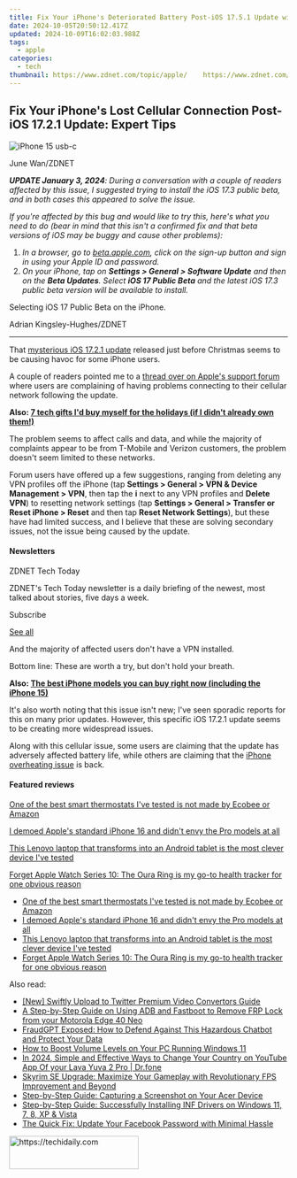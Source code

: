```yaml
---
title: Fix Your iPhone's Deteriorated Battery Post-iOS 17.5.1 Update with 7 Effective Solutions | ZDNet
date: 2024-10-05T20:50:12.417Z
updated: 2024-10-09T16:02:03.988Z
tags:
  - apple
categories:
  - tech
thumbnail: https://www.zdnet.com/topic/apple/    https://www.zdnet.com/a/img/resize/d548f6ce2fff0447b535cf90bb88ef32af71b2be/2023/07/13/ac9c4f94-f204-4323-92fc-6c34a39b1a37/ios-17-homescreen-iphpone.jpg?width=170&height=96&fit=crop&auto=webp
---
```


## Fix Your iPhone's Lost Cellular Connection Post-iOS 17.2.1 Update: Expert Tips

![iPhone 15 usb-c](https://www.zdnet.com/a/img/resize/0710f6327749cd796accac60105c00194e25d0df/2023/11/03/b0e2246f-eaac-4504-9751-d8aca755c3b1/dsc09826.jpg?auto=webp&width=1280)

June Wan/ZDNET

**_UPDATE January 3, 2024_**_: During a conversation with a couple of readers affected by this issue, I suggested trying to install the iOS 17.3 public beta, and in both cases this appeared to solve the issue._ 

_If you're affected by this bug and would like to try this, here's what you need to do (bear in mind that this isn't a confirmed fix and that beta versions of iOS may be buggy and cause other problems):_ 

1. _In a browser, go to_ [_beta.apple.com_](http://beta.apple.com)_, click on the sign-up button and sign in using your Apple ID and password._
2. _On your iPhone, tap on_ **_Settings > General > Software Update_** _and then on the_ **_Beta Updates_**_. Select_ **_iOS 17 Public Beta_** _and the latest iOS 17.3 public beta version will be available to install._

Selecting iOS 17 Public Beta on the iPhone.

Adrian Kingsley-Hughes/ZDNET

---

That [mysterious iOS 17.2.1 update](https://www.zdnet.com/article/what-exactly-is-in-ios-17-2-1/) released just before Christmas seems to be causing havoc for some iPhone users. 

A couple of readers pointed me to a [thread over on Apple's support forum](https://discussions.apple.com/thread/255360058?sortBy=best&page=1) where users are complaining of having problems connecting to their cellular network following the update. 

**Also: [7 tech gifts I'd buy myself for the holidays (if I didn't already own them!)](https://www.zdnet.com/home-and-office/7-tech-gifts-id-buy-myself-for-the-holidays-if-i-didnt-already-own-them/)**

The problem seems to affect calls and data, and while the majority of complaints appear to be from T-Mobile and Verizon customers, the problem doesn't seem limited to these networks. 

Forum users have offered up a few suggestions, ranging from deleting any VPN profiles off the iPhone (tap **Settings > General > VPN & Device Management > VPN**, then tap the **i** next to any VPN profiles and **Delete VPN**) to resetting network settings (tap **Settings > General > Transfer or Reset iPhone > Reset** and then tap **Reset Network Settings**), but these have had limited success, and I believe that these are solving secondary issues, not the issue being caused by the update. 

#### Newsletters

ZDNET Tech Today

ZDNET's Tech Today newsletter is a daily briefing of the newest, most talked about stories, five days a week.

 Subscribe

[See all](https://www.zdnet.com/newsletters/)

And the majority of affected users don't have a VPN installed. 

Bottom line: These are worth a try, but don't hold your breath. 

**Also: [The best iPhone models you can buy right now (including the iPhone 15)](https://www.zdnet.com/article/best-iphone/)**

It's also worth noting that this issue isn't new; I've seen sporadic reports for this on many prior updates. However, this specific iOS 17.2.1 update seems to be creating more widespread issues. 

Along with this cellular issue, some users are claiming that the update has adversely affected battery life, while others are claiming that the [iPhone overheating issue](https://www.zdnet.com/article/iphone-15-overheating-heres-what-you-should-do/) is back. 

#### Featured reviews

[One of the best smart thermostats I've tested is not made by Ecobee or Amazon](https://www.zdnet.com/article/one-of-the-best-smart-thermostats-ive-tested-is-not-made-by-ecobee-or-amazon/ "One of the best smart thermostats I've tested is not made by Ecobee or Amazon")

[I demoed Apple's standard iPhone 16 and didn't envy the Pro models at all](https://www.zdnet.com/article/why-im-recommending-the-standard-iphone-16-over-the-pro-this-year-and-im-not-alone/ "I demoed Apple's standard iPhone 16 and didn't envy the Pro models at all")

[This Lenovo laptop that transforms into an Android tablet is the most clever device I've tested](https://www.zdnet.com/article/i-tested-lenovos-windows-laptop-that-doubles-as-an-android-tablet-and-it-has-so-much-potential/ "This Lenovo laptop that transforms into an Android tablet is the most clever device I've tested")

[Forget Apple Watch Series 10: The Oura Ring is my go-to health tracker for one obvious reason](https://www.zdnet.com/article/forget-apple-watch-series-10-the-oura-ring-is-my-go-to-health-tracker-for-one-obvious-reason/ "Forget Apple Watch Series 10: The Oura Ring is my go-to health tracker for one obvious reason")

* [One of the best smart thermostats I've tested is not made by Ecobee or Amazon](https://www.zdnet.com/article/one-of-the-best-smart-thermostats-ive-tested-is-not-made-by-ecobee-or-amazon/ "One of the best smart thermostats I've tested is not made by Ecobee or Amazon")
* [I demoed Apple's standard iPhone 16 and didn't envy the Pro models at all](https://www.zdnet.com/article/why-im-recommending-the-standard-iphone-16-over-the-pro-this-year-and-im-not-alone/ "I demoed Apple's standard iPhone 16 and didn't envy the Pro models at all")
* [This Lenovo laptop that transforms into an Android tablet is the most clever device I've tested](https://www.zdnet.com/article/i-tested-lenovos-windows-laptop-that-doubles-as-an-android-tablet-and-it-has-so-much-potential/ "This Lenovo laptop that transforms into an Android tablet is the most clever device I've tested")
* [Forget Apple Watch Series 10: The Oura Ring is my go-to health tracker for one obvious reason](https://www.zdnet.com/article/forget-apple-watch-series-10-the-oura-ring-is-my-go-to-health-tracker-for-one-obvious-reason/ "Forget Apple Watch Series 10: The Oura Ring is my go-to health tracker for one obvious reason")

<ins class="adsbygoogle"
     style="display:block"
     data-ad-format="autorelaxed"
     data-ad-client="ca-pub-7571918770474297"
     data-ad-slot="1223367746"></ins>

<ins class="adsbygoogle"
     style="display:block"
     data-ad-client="ca-pub-7571918770474297"
     data-ad-slot="8358498916"
     data-ad-format="auto"
     data-full-width-responsive="true"></ins>

<span class="atpl-alsoreadstyle">Also read:</span>
<div><ul>
<li><a href="https://some-guidance.techidaily.com/new-swiftly-upload-to-twitter-premium-video-convertors-guide/"><u>[New] Swiftly Upload to Twitter Premium Video Convertors Guide</u></a></li>
<li><a href="https://android-frp.techidaily.com/a-step-by-step-guide-on-using-adb-and-fastboot-to-remove-frp-lock-from-your-motorola-edge-40-neo-by-drfone-android/"><u>A Step-by-Step Guide on Using ADB and Fastboot to Remove FRP Lock from your Motorola Edge 40 Neo</u></a></li>
<li><a href="https://tech-revival.techidaily.com/fraudgpt-exposed-how-to-defend-against-this-hazardous-chatbot-and-protect-your-data/"><u>FraudGPT Exposed: How to Defend Against This Hazardous Chatbot and Protect Your Data</u></a></li>
<li><a href="https://sound-issues.techidaily.com/how-to-boost-volume-levels-on-your-pc-running-windows-11/"><u>How to Boost Volume Levels on Your PC Running Windows 11</u></a></li>
<li><a href="https://location-social.techidaily.com/in-2024-simple-and-effective-ways-to-change-your-country-on-youtube-app-of-your-lava-yuva-2-pro-drfone-by-drfone-virtual-android/"><u>In 2024, Simple and Effective Ways to Change Your Country on YouTube App Of your Lava Yuva 2 Pro | Dr.fone</u></a></li>
<li><a href="https://tech-hub.techidaily.com/skyrim-se-upgrade-maximize-your-gameplay-with-revolutionary-fps-improvement-and-beyond/"><u>Skyrim SE Upgrade: Maximize Your Gameplay with Revolutionary FPS Improvement and Beyond</u></a></li>
<li><a href="https://tech-hub.techidaily.com/step-by-step-guide-capturing-a-screenshot-on-your-acer-device/"><u>Step-by-Step Guide: Capturing a Screenshot on Your Acer Device</u></a></li>
<li><a href="https://tech-hub.techidaily.com/step-by-step-guide-successfully-installing-inf-drivers-on-windows-11-7-8-xp-and-vista/"><u>Step-by-Step Guide: Successfully Installing INF Drivers on Windows 11, 7, 8, XP & Vista</u></a></li>
<li><a href="https://tech-hub.techidaily.com/the-quick-fix-update-your-facebook-password-with-minimal-hassle/"><u>The Quick Fix: Update Your Facebook Password with Minimal Hassle</u></a></li>
</ul></div>

<!-- affiliate ads begin -->
<a href="https://25home.pxf.io/c/5597632/2148640/16836" target="_top" id="2148640">
  <img src="//a.impactradius-go.com/display-ad/16836-2148640" border="0" alt="https://techidaily.com" width="234" height="60"/>
</a>
<img height="0" width="0" src="https://25home.pxf.io/i/5597632/2148640/16836" style="position:absolute;visibility:hidden;" border="0" />
<!-- affiliate ads end -->

